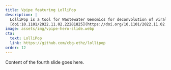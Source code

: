 ```yaml
---
title: Vpipe featuring LolliPop
description: |
  LolliPop is a tool for Wastewater Genomics for deconvolution of viral variants and estimation of their relative abundance, even in case of shared mutations among variants. It is resilient to noise and overdispersion in the sequencing data, and leverages the time series.
  [doi:10.1101/2022.11.02.22281825](https://doi.org/10.1101/2022.11.02.22281825)
image: assets/img/vpipe-hero-slide.webp
cta:
  text: LolliPop
  link: https://github.com/cbg-ethz/lollipop
order: 12
---
```


Content of the fourth slide goes here.
